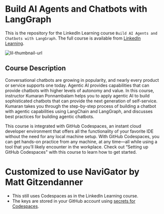 # Build AI Agents and Chatbots with LangGraph
This is the repository for the LinkedIn Learning course `Build AI Agents and Chatbots with LangGraph`. The full course is available from [LinkedIn Learning][lil-course-url].

![lil-thumbnail-url]

## Course Description

<p>Conversational chatbots are growing in popularity, and nearly every product or service supports one today. Agentic AI provides capabilities that can provide chatbots with higher levels of autonomy and value. In this course, instructor Kumaran Ponnambalam helps you to apply agentic AI to build sophisticated chatbots that can provide the next generation of self-service. Kumaran takes you through the step-by-step process of building a chatbot with agentic capabilities using LangChain and LangGraph, and discusses best practices for building agentic chatbots.</p>

<p>This course is integrated with GitHub Codespaces, an instant cloud developer environment that offers all the functionality of your favorite IDE without the need for any local machine setup. With GitHub Codespaces, you can get hands-on practice from any machine, at any time—all while using a tool that you’ll likely encounter in the workplace. Check out “Setting up GitHub Codespaces" with this course to learn how to get started.</p>


[0]: # (Replace these placeholder URLs with actual course URLs)

[lil-course-url]: https://www.linkedin.com/learning/build-ai-agents-and-chatbots-with-langgraph
[lil-thumbnail-url]: https://media.licdn.com/dms/image/v2/D4D0DAQG43w2UoFGhqA/learning-public-crop_675_1200/B4DZSa0e5nG4Ac-/0/1737764237244?e=2147483647&v=beta&t=UXmQzVGx5Bl45kFaiIPMtIv7FGkn5fR8fMOFwfoTF0k

# Customized to use NaviGator by Matt Gitzendanner

* This still uses Codespaces as in the LinkedIn Learning course.
* The keys are stored in your GitHub account using [secrets for Codespaces](https://docs.github.com/en/codespaces/managing-your-codespaces/managing-your-account-specific-secrets-for-github-codespaces).